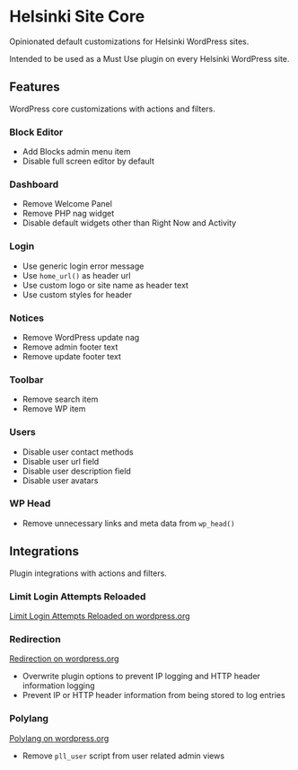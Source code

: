 # Helsinki Site Core
Opinionated default customizations for Helsinki WordPress sites.

Intended to be used as a Must Use plugin on every Helsinki WordPress site.

## Features
WordPress core customizations with actions and filters.

### Block Editor
- Add Blocks admin menu item
- Disable full screen editor by default

### Dashboard
- Remove Welcome Panel
- Remove PHP nag widget
- Disable default widgets other than Right Now and Activity

### Login
- Use generic login error message
- Use `home_url()` as header url
- Use custom logo or site name as header text
- Use custom styles for header

### Notices
- Remove WordPress update nag
- Remove admin footer text
- Remove update footer text

### Toolbar
- Remove search item
- Remove WP item

### Users
- Disable user contact methods
- Disable user url field
- Disable user description field
- Disable user avatars

### WP Head
- Remove unnecessary links and meta data from `wp_head()`

## Integrations
Plugin integrations with actions and filters.

### Limit Login Attempts Reloaded
[Limit Login Attempts Reloaded on wordpress.org](https://fi.wordpress.org/plugins/limit-login-attempts-reloaded/)

### Redirection
[Redirection on wordpress.org](https://fi.wordpress.org/plugins/redirection/)

- Overwrite plugin options to prevent IP logging and HTTP header information logging
- Prevent IP or HTTP header information from being stored to log entries

### Polylang
[Polylang on wordpress.org](https://fi.wordpress.org/plugins/polylang/)

- Remove `pll_user` script from user related admin views
